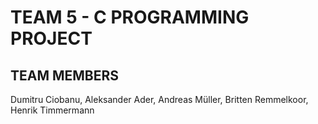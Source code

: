 ﻿# TEAM 5 - C PROGRAMMING PROJECT

## TEAM MEMBERS
Dumitru Ciobanu, Aleksander Ader, Andreas Müller, Britten Remmelkoor, Henrik Timmermann

